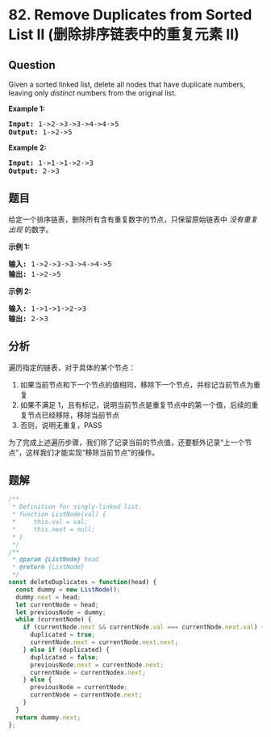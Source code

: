 # 82. Remove Duplicates from Sorted List II (删除排序链表中的重复元素 II)

## Question

Given a sorted linked list, delete all nodes that have duplicate numbers, leaving only _distinct_ numbers from the original list.

**Example 1:**

<pre><strong>Input:</strong> 1-&gt;2-&gt;3-&gt;3-&gt;4-&gt;4-&gt;5
<strong>Output:</strong> 1-&gt;2-&gt;5
</pre>

**Example 2:**

<pre><strong>Input:</strong> 1-&gt;1-&gt;1-&gt;2-&gt;3
<strong>Output:</strong> 2-&gt;3
</pre>

## 题目

给定一个排序链表，删除所有含有重复数字的节点，只保留原始链表中 _没有重复出现_ 的数字。

**示例 1:**

<pre><strong>输入:</strong> 1-&gt;2-&gt;3-&gt;3-&gt;4-&gt;4-&gt;5
<strong>输出:</strong> 1-&gt;2-&gt;5
</pre>

**示例 2:**

<pre><strong>输入:</strong> 1-&gt;1-&gt;1-&gt;2-&gt;3
<strong>输出:</strong> 2-&gt;3</pre>

## 分析

遍历指定的链表，对于具体的某个节点：

1. 如果当前节点和下一个节点的值相同，移除下一个节点，并标记当前节点为重复
2. 如果不满足 1，且有标记，说明当前节点是重复节点中的第一个值，后续的重复节点已经移除，移除当前节点
3. 否则，说明无重复，PASS

为了完成上述遍历步骤，我们除了记录当前的节点值，还要额外记录“上一个节点”，这样我们才能实现“移除当前节点”的操作。

## 题解

```javascript
/**
 * Definition for singly-linked list.
 * function ListNode(val) {
 *     this.val = val;
 *     this.next = null;
 * }
 */
/**
 * @param {ListNode} head
 * @return {ListNode}
 */
const deleteDuplicates = function(head) {
  const dummy = new ListNode();
  dummy.next = head;
  let currentNode = head;
  let previousNode = dummy;
  while (currentNode) {
    if (currentNode.next && currentNode.val === currentNode.next.val) {
      duplicated = true;
      currentNode.next = currentNode.next.next;
    } else if (duplicated) {
      duplicated = false;
      previousNode.next = currentNode.next;
      currentNode = currentNodex.next;
    } else {
      previousNode = currentNode;
      currentNode = currentNode.next;
    }
  }
  return dummy.next;
};
```
